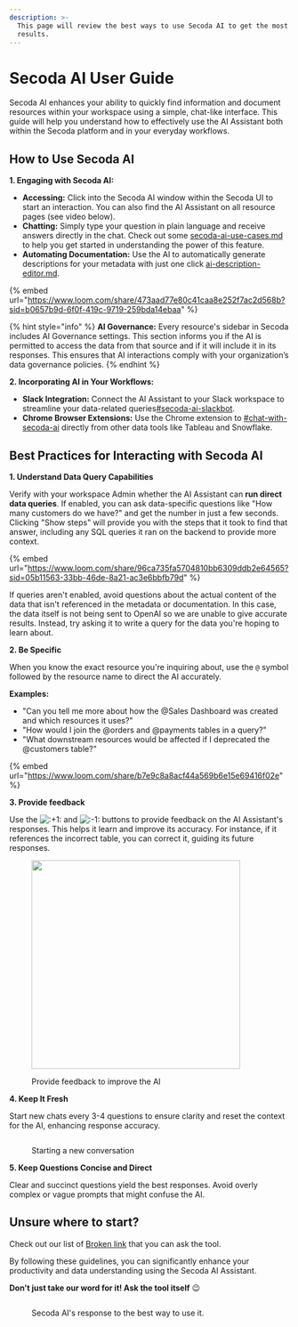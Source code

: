 ```yaml
---
description: >-
  This page will review the best ways to use Secoda AI to get the most effective
  results.
---
```


# Secoda AI User Guide

Secoda AI enhances your ability to quickly find information and document resources within your workspace using a simple, chat-like interface. This guide will help you understand how to effectively use the AI Assistant both within the Secoda platform and in your everyday workflows.

## **How to Use Secoda AI**

**1. Engaging with Secoda AI:**

* **Accessing:** Click into the Secoda AI window within the Secoda UI to start an interaction. You can also find the AI Assistant on all resource pages (see video below).
* **Chatting:** Simply type your question in plain language and receive answers directly in the chat. Check out some [secoda-ai-use-cases.md](secoda-ai-use-cases.md "mention") to help you get started in understanding the power of this feature.
* **Automating Documentation:** Use the AI to automatically generate descriptions for your metadata with just one click [ai-description-editor.md](../../resource-and-metadata-management/add-documentation/ai-description-editor.md "mention").

{% embed url="https://www.loom.com/share/473aad77e80c41caa8e252f7ac2d568b?sid=b0657b9d-6f0f-419c-9719-259bda14ebaa" %}

{% hint style="info" %}
**AI Governance:** Every resource's sidebar in Secoda includes AI Governance settings. This section informs you if the AI is permitted to access the data from that source and if it will include it in its responses. This ensures that AI interactions comply with your organization’s data governance policies.
{% endhint %}

**2. Incorporating AI in Your Workflows:**

* **Slack Integration:** Connect the AI Assistant to your Slack workspace to streamline your data-related queries[#secoda-ai-slackbot](../../extensions/slack-connection/slack-user-guide.md#secoda-ai-slackbot "mention").
* **Chrome Browser Extensions:** Use the Chrome extension to [#chat-with-secoda-ai](../../extensions/chrome-extension.md#chat-with-secoda-ai "mention") directly from other data tools like Tableau and Snowflake.

## **Best Practices for Interacting with Secoda AI**

**1. Understand Data Query Capabilities**

Verify with your workspace Admin whether the AI Assistant can **run direct data queries**. If enabled, you can ask data-specific questions like "How many customers do we have?" and get the number in just a few seconds. Clicking "Show steps" will provide you with the steps that it took to find that answer, including any SQL queries it ran on the backend to provide more context.

{% embed url="https://www.loom.com/share/96ca735fa5704810bb6309ddb2e64565?sid=05b11563-33bb-46de-8a21-ac3e6bbfb79d" %}

If queries aren't enabled, avoid questions about the actual content of the data that isn't referenced in the metadata or documentation. In this case, the data itself is not being sent to OpenAI so we are unable to give accurate results. Instead, try asking it to write a query for the data you're hoping to learn about.

**2. Be Specific**

When you know the exact resource you're inquiring about, use the `@` symbol followed by the resource name to direct the AI accurately.

**Examples:**

* "Can you tell me more about how the @Sales Dashboard was created and which resources it uses?"
* "How would I join the @orders and @payments tables in a query?"
* "What downstream resources would be affected if I deprecated the @customers table?"

{% embed url="https://www.loom.com/share/b7e9c8a8acf44a569b6e15e69416f02e" %}

**3. Provide feedback**

Use the <img src="https://a.slack-edge.com/production-standard-emoji-assets/14.0/apple-medium/1f44d@2x.png" alt=":+1:" data-size="line"> and <img src="https://a.slack-edge.com/production-standard-emoji-assets/14.0/apple-medium/1f44e@2x.png" alt=":-1:" data-size="line"> buttons to provide feedback on the AI Assistant's responses. This helps it learn and improve its accuracy. For instance, if it references the incorrect table, you can correct it, guiding its future responses.

<figure><img src="https://secoda-public-media-assets.s3.amazonaws.com/98a13872-27b5-4f05-9762-2d3e3afa752e.png" alt="" width="375"><figcaption><p>Provide feedback to improve the AI</p></figcaption></figure>

**4. Keep It Fresh**

Start new chats every 3-4 questions to ensure clarity and reset the context for the AI, enhancing response accuracy.

<figure><img src="https://secoda-public-media-assets.s3.amazonaws.com/8f0a011b-7424-45cb-8704-3f7108d66536.gif" alt=""><figcaption><p>Starting a new conversation</p></figcaption></figure>

**5. Keep Questions Concise and Direct**

Clear and succinct questions yield the best responses. Avoid overly complex or vague prompts that might confuse the AI.

## Unsure where to start?

Check out our list of [Broken link](broken-reference "mention") that you can ask the tool.

By following these guidelines, you can significantly enhance your productivity and data understanding using the Secoda AI Assistant.

**Don't just take our word for it! Ask the tool itself** :wink:

<figure><img src="../../.gitbook/assets/Screenshot 2025-05-05 at 3.57.35 PM.png" alt=""><figcaption><p>Secoda AI's response to the best way to use it.</p></figcaption></figure>
